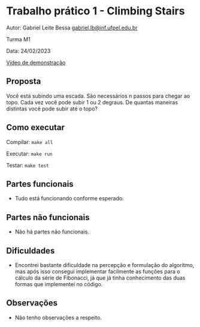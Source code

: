 # Trabalho prático 1 - Climbing Stairs

Autor: Gabriel Leite Bessa [gabriel.lb@inf.ufpel.edu.br](mailto:gabriel.lb@inf.ufpel.edu.br)

Turma M1

Data: 24/02/2023

[Vídeo de demonstração]()

## Proposta

Você está subindo uma escada. São necessários n passos para chegar ao topo. Cada vez você pode subir 1 ou 2 degraus. De quantas maneiras distintas você pode subir até o topo?

## Como executar

Compilar: `make all`

Executar: `make run`

Testar: `make test`

## Partes funcionais

- Tudo está funcionando conforme esperado.

## Partes não funcionais

- Não há partes não funcionais.

## Dificuldades

- Encontrei bastante dificuldade na percepção e formulação do algoritmo, mas após isso consegui implementar facilmente as funções para o cálculo da série de Fibonacci, já que já tinha conhecimento das duas formas que implementei no código.

## Observações

- Não tenho observações a respeito.